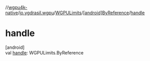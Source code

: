 //[wgpu4k-native](../../../../index.md)/[io.ygdrasil.wgpu](../../index.md)/[WGPULimits](../index.md)/[[android]ByReference](index.md)/[handle](handle.md)

# handle

[android]\
val [handle](handle.md): WGPULimits.ByReference